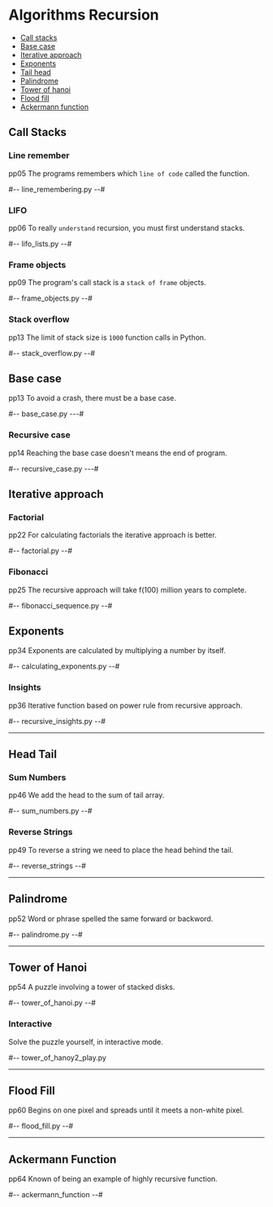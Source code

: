 # Algorithms Recursion

- [Call stacks](#call-stacks) 
- [Base case](#base-case) 
- [Iterative approach](#iterative-approach) 
- [Exponents](#exponents) 
- [Tail head](#head-tail) 
- [Palindrome](#palindrome)
- [Tower of hanoi](#tower-of-hanoi)  
- [Flood fill](#flood-fill)  
- [Ackermann function](#ackermann-function)  

  

## Call Stacks

### Line remember
  pp05
The programs remembers which `line of code` called the function.

#-- line_remembering.py --#

### LIFO
  pp06
To really `understand` recursion, you must first understand stacks.

#-- lifo_lists.py --#

### Frame objects
  pp09
The program's call stack is a `stack of frame` objects.

#-- frame_objects.py --#

### Stack overflow
  pp13
The limit of stack size is `1000` function calls in Python.

#-- stack_overflow.py --#




## Base case
  pp13
To avoid a crash, there must be a base case.

#-- base_case.py ---#

### Recursive case
  pp14
Reaching the base case doesn't means the end of program. 

#-- recursive_case.py ---#




## Iterative approach

### Factorial
  pp22
For calculating factorials the iterative approach is better.

#-- factorial.py --#

### Fibonacci 
  pp25
The recursive approach will take f(100) million years to complete.

#-- fibonacci_sequence.py --#




## Exponents
  pp34
Exponents are calculated by multiplying a number by itself.

#-- calculating_exponents.py --#

### Insights
  pp36
Iterative function based on power rule from recursive approach.

#-- recursive_insights.py --#


----------------------------------------------------------------------


## Head Tail

### Sum Numbers
   pp46
We add the head to the sum of tail array.

#-- sum_numbers.py --#

### Reverse Strings
  pp49
To reverse a string we need to place the head behind the tail.

#-- reverse_strings --#


----------------------------------------------------------------------


## Palindrome
  pp52
Word or phrase spelled the same forward or backword.

#-- palindrome.py --#


----------------------------------------------------------------------


## Tower of Hanoi
  pp54
A puzzle involving a tower of stacked disks.

#-- tower_of_hanoi.py --#

### Interactive 

Solve the puzzle yourself, in interactive mode.

#-- tower_of_hanoy2_play.py


----------------------------------------------------------------------


## Flood Fill
  pp60
Begins on one pixel and spreads until it meets a non-white pixel.

#-- flood_fill.py --#


----------------------------------------------------------------------



## Ackermann Function
  pp64
Known of being an example of highly recursive function.

#-- ackermann_function --#